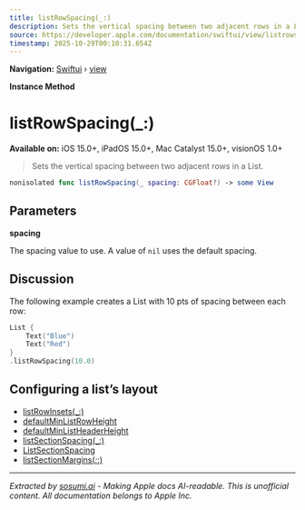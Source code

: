 ```yaml
---
title: listRowSpacing(_:)
description: Sets the vertical spacing between two adjacent rows in a List.
source: https://developer.apple.com/documentation/swiftui/view/listrowspacing(_:)
timestamp: 2025-10-29T00:10:31.654Z
---
```


**Navigation:** [Swiftui](/documentation/swiftui) › [view](/documentation/swiftui/view)

**Instance Method**

# listRowSpacing(_:)

**Available on:** iOS 15.0+, iPadOS 15.0+, Mac Catalyst 15.0+, visionOS 1.0+

> Sets the vertical spacing between two adjacent rows in a List.

```swift
nonisolated func listRowSpacing(_ spacing: CGFloat?) -> some View
```

## Parameters

**spacing**

The spacing value to use. A value of `nil` uses the default spacing.



## Discussion

The following example creates a List with 10 pts of spacing between each row:

```swift
List {
    Text("Blue")
    Text("Red")
}
.listRowSpacing(10.0)
```

## Configuring a list’s layout

- [listRowInsets(_:)](/documentation/swiftui/view/listrowinsets(_:))
- [defaultMinListRowHeight](/documentation/swiftui/environmentvalues/defaultminlistrowheight)
- [defaultMinListHeaderHeight](/documentation/swiftui/environmentvalues/defaultminlistheaderheight)
- [listSectionSpacing(_:)](/documentation/swiftui/view/listsectionspacing(_:))
- [ListSectionSpacing](/documentation/swiftui/listsectionspacing)
- [listSectionMargins(_:_:)](/documentation/swiftui/view/listsectionmargins(_:_:))

---

*Extracted by [sosumi.ai](https://sosumi.ai) - Making Apple docs AI-readable.*
*This is unofficial content. All documentation belongs to Apple Inc.*
